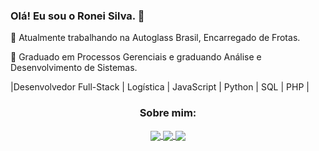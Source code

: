   ### Olá! Eu sou o Ronei Silva. 👋
 🔭 Atualmente trabalhando na Autoglass Brasil, Encarregado de Frotas. 
 
 🌱 Graduado em Processos Gerenciais e graduando Análise e Desenvolvimento de Sistemas. 
 
|Desenvolvedor Full-Stack | Logística | JavaScript | Python | SQL | PHP |

<h3 align="center">Sobre mim:</h3>

<p align="center">
  <a href="https://instagram.com/Ronei031/">
    <img
      align="center"
      src="https://img.shields.io/badge/Instagram-1C1C1C?style=for-the-badge&logo=instagram&logoColor=00FFFF"
    />
  </a>
  <a href="https://discord.gg/Ronei031#0867">
    <img
      align="center"
      src="https://img.shields.io/badge/Discord-1C1C1C?style=for-the-badge&logo=discord&logoColor=00FFFF">
  </a>
  <a href=www.linkedin.com/in/ronei031)">
    <img
         align="center"
         src="https://img.shields.io/badge/LinkedIn-1C1C1C?style=for-the-badge&logo=linkedin&logoColor=00FFFF"
   </a>
